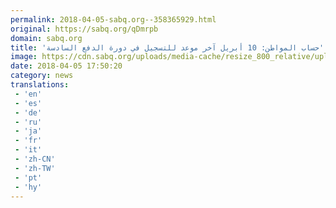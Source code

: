 ```yaml
---
permalink: 2018-04-05-sabq.org--358365929.html
original: https://sabq.org/qDmrpb
domain: sabq.org
title: 'حساب المواطن: 10 أبريل آخر موعد للتسجيل في دورة الدفع السادسة'
image: https://cdn.sabq.org/uploads/media-cache/resize_800_relative/uploads/material-file/5ac65e1ce40a566678d39054/5ac65e17c7af9.jpg
date: 2018-04-05 17:50:20
category: news
translations: 
 - 'en'
 - 'es'
 - 'de'
 - 'ru'
 - 'ja'
 - 'fr'
 - 'it'
 - 'zh-CN'
 - 'zh-TW'
 - 'pt'
 - 'hy'
---
```


